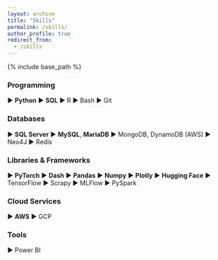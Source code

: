 ```yaml
---
layout: archive
title: "Skills"
permalink: /skills/
author_profile: true
redirect_from:
  - /skills
---
```


{% include base_path %}

### Programming

▶️ __Python__
▶️ __SQL__
▶️ R
▶️ Bash
▶️ Git

### Databases

▶️ __SQL Server__
▶️ __MySQL__, __MariaDB__
▶️ MongoDB, DynamoDB (AWS)
▶️ Neo4J
▶️ Redis

### Libraries & Frameworks

▶️ __PyTorch__
▶️ __Dash__
▶️ __Pandas__
▶️ __Numpy__
▶️ __Plotly__
▶️ __Hugging Face__
▶️ TensorFlow
▶️ Scrapy
▶️ MLFlow
▶️ PySpark

### Cloud Services

▶️ __AWS__
▶️ GCP

### Tools

▶️ Power BI
